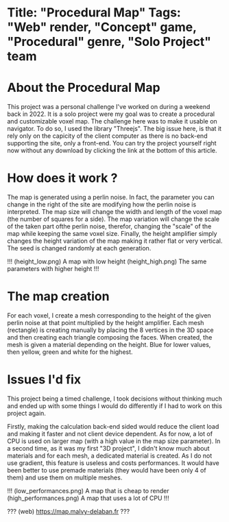 Title: "Procedural Map"
Tags: "Web" render, "Concept" game, "Procedural" genre, "Solo Project" team
=====
# About the Procedural Map
This project was a personal challenge I've worked on during a weekend back in 2022. It is a solo project were my goal was to create a procedural and customizable voxel map. The challenge here was to make it usable on navigator. To do so, I used the library "Threejs". The big issue here, is that it rely only on the capicity of the client computer as there is no back-end supporting the site, only a front-end.
You can try the project yourself right now without any download by clicking the link at the bottom of this article.

# How does it work ?
The map is generated using a perlin noise. In fact, the parameter you can change in the right of the site are modifying how the perlin noise is interpreted. The map size will change the width and length of the voxel map (the number of squares for a side). The map variation will change the scale of the taken part ofthe perlin noise, therefor, changing the "scale" of the map while keeping the same voxel size. Finally, the height amplifier simply changes the height variation of the map making it rather flat or very vertical. The seed is changed randomly at each generation.

!!!
(height_low.png) A map with low height
(height_high.png) The same parameters with higher height
!!!

# The map creation
For each voxel, I create a mesh corresponding to the height of the given perlin noise at that point multiplied by the height amplifier. Each mesh (rectangle) is creating manually by placing the 8 vertices in the 3D space and then creating each triangle composing the faces. When created, the mesh is given a material depending on the height. Blue for lower values, then yellow, green and white for the highest.

# Issues I'd fix
This project being a timed challenge, I took decisions without thinking much and ended up with some things I would do differently if I had to work on this project again.

Firstly, making the calculation back-end sided would reduce the client load and making it faster and not client device dependent. As for now, a lot of CPU is used on larger map (with a high value in the map size parameter). In a second time, as it was my first "3D project", I didn't know much about materials and for each mesh, a dedicated material is created. As I do not use gradient, this feature is useless and costs performances. It would have been better to use premade materials (they would have been only 4 of them) and use them on multiple meshes.

!!!
(low_performances.png) A map that is cheap to render
(high_performances.png) A map that uses a lot of CPU
!!!

???
(web) https://map.malvy-delaban.fr
???